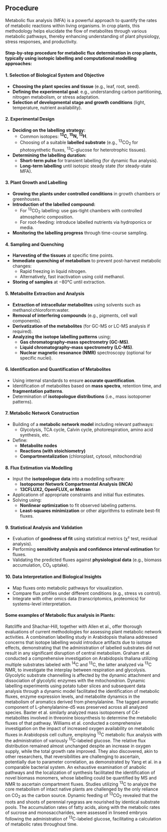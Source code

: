 ## Procedure

Metabolic flux analysis (MFA) is a powerful approach to quantify the rates of metabolic reactions within living organisms. In crop plants, this methodology helps elucidate the flow of metabolites through various metabolic pathways, thereby enhancing understanding of plant physiology, stress responses, and productivity.  

#### Step-by-step procedure for metabolic flux determination in crop plants, typically using isotopic labelling and computational modelling approaches:

#### 1. Selection of Biological System and Objective
- **Choosing the plant species and tissue** (e.g., leaf, root, seed).
- **Defining the experimental goal**: e.g., understanding carbon partitioning, nitrogen metabolism, or stress adaptation.
- **Selection of developmental stage and growth conditions** (light, temperature, nutrient availability).

#### 2. Experimental Design
- **Deciding on the labelling strategy:**
   - Common isotopes: **<sup>13</sup>C, <sup>15</sup>N, <sup>13</sup>H**.
   - Choosing of a suitable **labelled substrate** (e.g., <sup>13</sup>CO<sub>2</sub> for photosynthetic fluxes, <sup>13</sup>C-glucose for heterotrophic tissues).
- **Determining the labelling duration:**
  - **Short-term pulse** for transient labelling (for dynamic flux analysis).
  - **Long-term labelling** until isotopic steady state (for steady-state MFA).

#### 3. Plant Growth and Labelling
- **Growing the plants under controlled conditions** in growth chambers or greenhouses.
- **Introduction of the labelled compound:**
  - For <sup>13</sup>CO<sub>2</sub> labelling: use gas-tight chambers with controlled atmospheric composition.
  - For root-feeding: introduce labelled nutrients via hydroponics or media.
- **Monitoring the labelling progress** through time-course sampling.

#### 4. Sampling and Quenching
- **Harvesting of the tissues** at specific time points.
- **Immediate quenching of metabolism** to prevent post-harvest metabolic changes:
  - Rapid freezing in liquid nitrogen.
  - Alternatively, fast inactivation using cold methanol.
- **Storing of samples** at −80°C until extraction.

#### 5. Metabolite Extraction and Analysis
- **Extraction of intracellular metabolites** using solvents such as methanol:chloroform:water.
- **Removal of interfering compounds** (e.g., pigments, cell wall components).
- **Derivatization of the metabolites** (for GC-MS or LC-MS analysis if required).
- **Analyzing the isotope labelling patterns** using:
  - **Gas chromatography–mass spectrometry (GC-MS)**.
  - **Liquid chromatography–mass spectrometry (LC-MS)**.
  - **Nuclear magnetic resonance (NMR)** spectroscopy (optional for specific nuclei).

#### 6. Identification and Quantification of Metabolites
- Using internal standards to ensure **accurate quantification**.
- Identification of metabolites based on **mass spectra**, retention time, and **fragmentation patterns**.
- Determination of **isotopologue distributions** (i.e., mass isotopomer patterns).

#### 7. Metabolic Network Construction
- Building of a **metabolic network model** including relevant pathways:
  - Glycolysis, TCA cycle, Calvin cycle, photorespiration, amino acid synthesis, etc.
- Define:
  - **Metabolite nodes**
  - **Reactions (with stoichiometry)**
  - **Compartmentalization** (chloroplast, cytosol, mitochondria)

#### 8. Flux Estimation via Modelling
- Input the **isotopologue data** into a modelling software:
   - **Isotopomer Network Compartmental Analysis (INCA)**
   - **13CFLUX2, OpenFLUX, or Metran**
- Applicationn of appropriate constraints and initial flux estimates.
- Solving using:
  - **Nonlinear optimization** to fit observed labeling patterns.
  - **Least-squares minimization** or other algorithms to estimate best-fit fluxes.

#### 9. Statistical Analysis and Validation
- Evaluation of **goodness of fit** using statistical metrics (χ² test, residual analysis).
- Performing **sensitivity analysis and confidence interval estimation** for fluxes.
- Validating the predicted fluxes against **physiological data** (e.g., biomass accumulation, CO₂ uptake).

#### 10. Data Interpretation and Biological Insights
- Map fluxes onto metabolic pathways for visualization.
- Compare flux profiles under different conditions (e.g., stress vs control).
- Integrate with other omics data (transcriptomics, proteomics) for systems-level interpretation.

#### Some examples of Metabolic flux analysis in Plants:
Ratcliffe and Shachar-Hill, together with Allen et al., offer thorough evaluations of current methodologies for assessing plant metabolic network activities. A combination labelling study in Arabidopsis thaliana addressed concerns that isotope labelling would introduce artifacts due to isotope effects, demonstrating that the administration of labelled substrates did not result in any significant disruption of central metabolism. Graham et al. conducted a comprehensive investigation on Arabidopsis thaliana utilizing multiple substrates labeled with <sup>14</sup>C and <sup>13</sup>C, the latter analyzed via <sup>13</sup>C NMR, to investigate the interplay between respiration and glycolysis. Glycolytic substrate channelling is affected by the dynamic attachment and dissociation of glycolytic enzymes with the mitochondrion. Dynamic labelling experiments using potato tuber slices and subsequent data analysis through a dynamic model facilitated the identification of metabolic fluxes, enzyme expression levels, and metabolite dynamics in the metabolism of aromatics derived from phenylalanine. The tagged aromatic component of L-phenylalanine-d5 was preserved across all analyzed species. Baxter et al. similarly analyzed mass isotopomers of C4-metabolites involved in threonine biosynthesis to determine the metabolic fluxes of that pathway. Williams et al. conducted a comprehensive investigation on the impact of increased oxygen availability on metabolic fluxes in Arabidopsis cell culture, employing <sup>13</sup>C metabolic flux analysis with the administration of variously <sup>13</sup>C-labeled glucose. The relative flux distribution remained almost unchanged despite an increase in oxygen supply, while the total growth rate improved. They also discovered, akin to other researchers, that reversibilities are challenging to ascertain, potentially due to parameter correlation, as demonstrated by Yang et al. in a comparable bacterial system. An exhaustive examination of anabolic pathways and the localization of synthesis facilitated the identification of novel biomass monomers, whose labelling could be quantified by MS and NMR to ascertain compartment fluxes. Studies utilizing <sup>13</sup>C to analyze the core metabolism of intact native plants are challenged by the only reliance on CO<sub>2</sub> as the carbon source. Dynamic feeding of <sup>13</sup>CO<sub>2</sub> revealed that the roots and shoots of perennial ryegrass are nourished by identical substrate pools. The accumulation rates of fatty acids, along with the metabolic rates of sucrose and monosaccharides, were assessed in linseed embryos following the administration of <sup>13</sup>C-labeled glucose, facilitating a calculation of metabolic rates throughout time.
